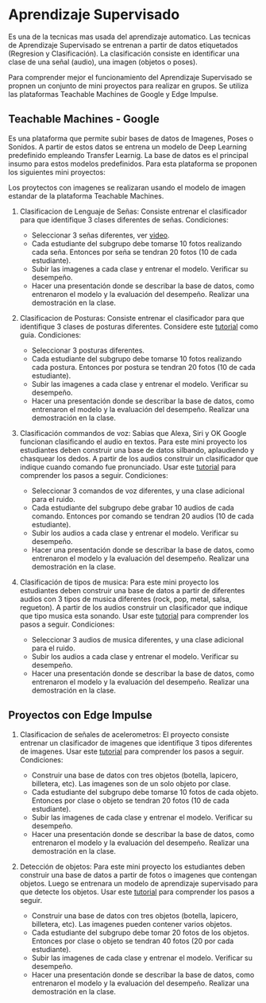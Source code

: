# Aprendizaje Supervisado
Es una de la tecnicas mas usada del aprendizaje automatico. Las tecnicas de Aprendizaje Supervisado se entrenan a partir de datos etiquetados (Regresion y Clasificación). La clasificación consiste en identificar una clase de una señal (audio), una imagen (objetos o poses). <br>

Para comprender mejor el funcionamiento del Aprendizaje Supervisado se propnen un conjunto de mini proyectos para realizar en grupos. Se utiliza las plataformas Teachable Machines de Google y Edge Impulse.

## Teachable Machines - Google
Es una plataforma que permite subir bases de datos de Imagenes, Poses o Sonidos. A partir de estos datos se entrena un modelo de Deep Learning predefinido empleando Transfer Learnig. La base de datos es el principal insumo para estos modelos predefinidos. Para esta plataforma se proponen los siguientes mini proyectos: <br>

Los proytectos con imagenes se realizaran usando el modelo de imagen estandar de la plataforma Teachable Machines.

1. Clasificacion de Lenguaje de Señas: Consiste entrenar el clasificador para que identifique 3 clases diferentes de señas. Condiciones:
   * Seleccionar 3 señas diferentes, ver [video](https://www.youtube.com/watch?v=EOcVvy1mcYI). 
   * Cada estudiante del subgrupo debe tomarse 10 fotos realizando cada seña. Entonces por seña se tendran 20 fotos (10 de cada estudiante).
   * Subir las imagenes a cada clase y entrenar el modelo. Verificar su desempeño.
   * Hacer una presentación donde se describar la base de datos, como entrenaron el modelo y la evaluación del desempeño. Realizar una demostración en la clase.

2. Clasificacion de Posturas: Consiste entrenar el clasificador para que identifique 3 clases de posturas diferentes. Considere este [tutorial](https://medium.com/@warronbebster/teachable-machine-tutorial-head-tilt-f4f6116f491) como guia. Condiciones:
   * Seleccionar 3 posturas diferentes. 
   * Cada estudiante del subgrupo debe tomarse 10 fotos realizando cada postura. Entonces por postura se tendran 20 fotos (10 de cada estudiante).
   * Subir las imagenes a cada clase y entrenar el modelo. Verificar su desempeño.
   * Hacer una presentación donde se describar la base de datos, como entrenaron el modelo y la evaluación del desempeño. Realizar una demostración en la clase.

3. Clasificación commandos de voz: Sabias que Alexa, Siri y OK Google funcionan clasificando el audio en textos. Para este mini proyecto los estudiantes deben construir una base de datos silbando, aplaudiendo y chasquear los dedos. A partir de los audios construir un clasificador que indique cuando comando fue pronunciado. Usar este [tutorial](https://medium.com/@warronbebster/teachable-machine-tutorial-snap-clap-whistle-4212fd7f3555) para comprender los pasos a seguir.
Condiciones:
   * Seleccionar 3 comandos de voz diferentes, y una clase adicional para el ruido. 
   * Cada estudiante del subgrupo debe grabar 10 audios de cada comando. Entonces por comando se tendran 20 audios (10 de cada estudiante).
   * Subir los audios a cada clase y entrenar el modelo. Verificar su desempeño.
   * Hacer una presentación donde se describar la base de datos, como entrenaron el modelo y la evaluación del desempeño. Realizar una demostración en la clase.    

4. Clasificación de tipos de musica: Para este mini proyecto los estudiantes deben construir una base de datos a partir de diferentes audios con 3 tipos de musica diferentes (rock, pop, metal, salsa, regueton). A partir de los audios construir un clasificador que indique que tipo musica esta sonando. Usar este [tutorial](https://medium.com/@165498/teachable-machine-project-a-variation-of-classic-rock-music-9e0caf12bded) para comprender los pasos a seguir.
Condiciones:
   * Seleccionar 3 audios de musica diferentes, y una clase adicional para el ruido. 
   * Subir los audios a cada clase y entrenar el modelo. Verificar su desempeño.
   * Hacer una presentación donde se describar la base de datos, como entrenaron el modelo y la evaluación del desempeño. Realizar una demostración en la clase.   

## Proyectos con Edge Impulse 
1. Clasificacion de señales de acelerometros: El proyecto consiste entrenar un clasificador de imagenes que identifique 3 tipos diferentes de imagenes. Usar este [tutorial](https://docs.edgeimpulse.com/docs/tutorials/end-to-end-tutorials/image-classification) para comprender los pasos a seguir. Condiciones:
   * Construir una base de datos con tres objetos (botella, lapicero, billetera, etc). Las imagenes son de un solo objeto por clase. 
   * Cada estudiante del subgrupo debe tomarse 10 fotos de cada objeto. Entonces por clase o objeto se tendran 20 fotos (10 de cada estudiante).
   * Subir las imagenes de cada clase y entrenar el modelo. Verificar su desempeño.
   * Hacer una presentación donde se describar la base de datos, como entrenaron el modelo y la evaluación del desempeño. Realizar una demostración en la clase.

2. Detección de objetos: Para este mini proyecto los estudiantes deben construir una base de datos a partir de fotos o imagenes que contengan objetos. Luego se entrenara un modelo de aprendizaje supervisado para que detecte los objetos. Usar este [tutorial](https://docs.edgeimpulse.com/docs/tutorials/end-to-end-tutorials/object-detection/object-detection) para comprender los pasos a seguir.
   * Construir una base de datos con tres objetos (botella, lapicero, billetera, etc). Las imagenes pueden contener varios objetos. 
   * Cada estudiante del subgrupo debe tomar 20 fotos de los objetos. Entonces por clase o objeto se tendran 40 fotos (20 por cada estudiante).
   * Subir las imagenes de cada clase y entrenar el modelo. Verificar su desempeño.
   * Hacer una presentación donde se describar la base de datos, como entrenaron el modelo y la evaluación del desempeño. Realizar una demostración en la clase.
